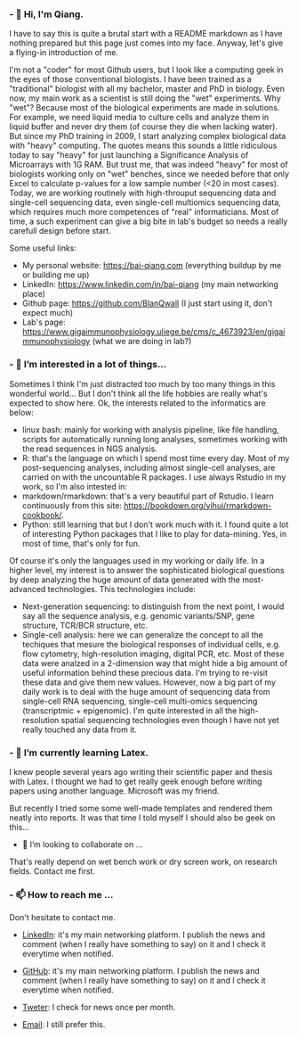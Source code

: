 ### - 👋 Hi, I'm Qiang. 

I have to say this is quite a brutal start with a README markdown as I have nothing prepared but this page just comes into my face. Anyway, let's give a flying-in introduction of me. 

I'm not a "coder" for most Github users, but I look like a computing geek in the eyes of those conventional biologists. I have been trained as a "traditional" biologist with all my bachelor, master and PhD in biology. Even now, my main work as a scientist is still doing the "wet" experiments. Why "wet"? Because most of the biological experiments are made in solutions. For example, we need liquid media to culture cells and analyze them in liquid buffer and never dry them (of course they die when lacking water). But since my PhD training in 2009, I start analyzing complex biological data with "heavy" computing. The quotes means this sounds a little ridiculous today to say "heavy" for just launching a Significance Analysis of Microarrays with 1G RAM. But trust me, that was indeed "heavy" for most of biologists working only on "wet" benches, since we needed before that only Excel to calculate p-values for a low sample number (<20 in most cases). Today, we are working routinely with high-throuput sequencing data and single-cell sequencing data, even single-cell multiomics sequencing data, which requires much more competences of "real" informaticians. Most of time, a such experiment can give a big bite in lab's budget so needs a really carefull design before start. 

Some useful links: 
+ My personal website: https://bai-qiang.com (everything buildup by me or building me up)
+ LinkedIn: https://www.linkedin.com/in/bai-qiang (my main networking place)
+ Github page: https://github.com/BlanQwall (I just start using it, don't expect much)
+ Lab's page: https://www.gigaimmunophysiology.uliege.be/cms/c_4673923/en/gigaimmunophysiology (what we are doing in lab?)


### - 👀 I’m interested in a lot of things... 

Sometimes I think I'm just distracted too much by too many things in this wonderful world... But I don't think all the life hobbies are really what's expected to show here. Ok, the interests related to the informatics are below: 

+ 	linux bash: mainly for working with analysis pipeline, like file handling, scripts for automatically running long analyses, sometimes working with the read sequences in NGS analysis. 
+ 	R: that's the language on which I spend most time every day. Most of my post-sequencing analyses, including almost single-cell analyses, are carried on with the uncountable R packages. I use always Rstudio in my work, so I'm also intested in: 
+ 	markdown/rmarkdown: that's a very beautiful part of Rstudio. I learn continuously from this site: https://bookdown.org/yihui/rmarkdown-cookbook/. 
+ 	Python: still learning that but I don't work much with it. I found quite a lot of interesting Python packages that I like to play for data-mining. Yes, in most of time, that's only for fun. 

Of course it's only the languages used in my working or daily life. In a higher level, my interest is to answer the sophisticated biological questions by deep analyzing the huge amount of data generated with the most-advanced technologies. This technologies include: 

+ 	Next-generation sequencing: to distinguish from the next point, I would say all the sequence analysis, e.g. genomic variants/SNP, gene structure, TCR/BCR structure, etc. 
+ 	Single-cell analysis: here we can generalize the concept to all the techiques that mesure the biological responses of individual cells, e.g. flow cytometry, high-resolution imaging, digital PCR, etc. Most of these data were analzed in a 2-dimension way that might hide a big amount of useful information behind these precious data. I'm trying to re-visit these data and give them new values. However, now a big part of my daily work is to deal with the huge amount of sequencing data from single-cell RNA sequencing, single-cell multi-omics sequencing (transcriptmic + epigenomic). I'm quite interested in all the high-resolution spatial sequencing technologies even though I have not yet really touched any data from it. 

### - 🌱 I’m currently learning Latex. 

I knew people several years ago writing their scientific paper and thesis with Latex. I thought we had to get really geek enough before writing papers using another language. Microsoft was my friend. 

But recently I tried some some well-made templates and rendered them neatly into reports. It was that time I told myself I should also be geek on this... 

- 💞️ I’m looking to collaborate on ...

That's really depend on wet bench work or dry screen work, on research fields. Contact me first. 

### - 📫 How to reach me ...

Don't hesitate to contact me. 

+   [LinkedIn](https://www.linkedin.com/in/bai-qiang "BAI Qiang's LinkedIn page"): it's my main networking platform. I publish the news and comment (when I really have something to say) on it and I check it everytime when notified. 

+   [GitHub](https://github.com/BlanQwall "BAI Qiang's Github page"): it's my main networking platform. I publish the news and comment (when I really have something to say) on it and I check it everytime when notified. 

+   [Tweter](https://twitter.com/qunich "My Twitter page"): I check for news once per month. 

+   [Email](mailto:qiang.bai@uliege.be): I still prefer this. 


<!---
BlanQwall/BlanQwall is a ✨ special ✨ repository because its `README.md` (this file) appears on your GitHub profile.
You can click the Preview link to take a look at your changes.
--->
